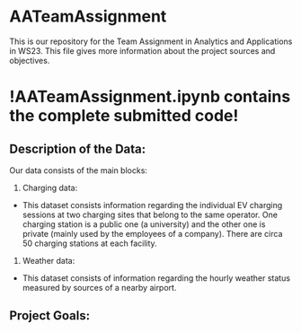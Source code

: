 # AATeamAssignment
 This is our repository for the Team Assignment in Analytics and Applications in WS23. This file gives more information about the project sources and objectives.

# !AATeamAssignment.ipynb contains the complete submitted code!

## Description of the Data:
Our data consists of the main blocks:

1. Charging data:
 - This dataset consists information regarding the individual EV charging sessions at two charging sites that belong to the same operator. One charging station is a public one (a university) and the other one is private (mainly used by the employees of a company). There are circa 50 charging stations at each facility.
  
1. Weather data:
 - This dataset consists of information regarding the hourly weather status measured by sources of a nearby airport.
  
## Project Goals:
